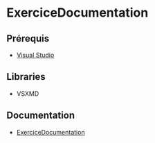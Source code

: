 <a name='assembly'></a>
# ExerciceDocumentation

## Prérequis

* [Visual Studio](https://visualstudio.microsoft.com/vs/)

## Libraries

* VSXMD

## Documentation

* [ExerciceDocumentation](ExerciceDocumentation/ExerciceDocumentation)